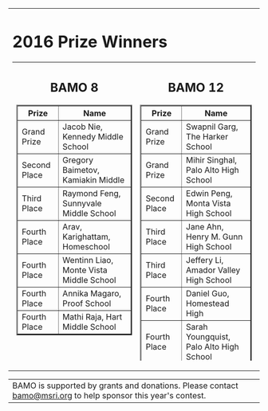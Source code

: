 <html>
<head>
<meta http-equiv="Content-Type" content="text/html; charset=UTF-8"/>

<title>
pastWinners 
</title>
</head>
<body>
<center>

<tr valign="top"><td align="center">
<table border="0" width="400"><tr valign="top"><td><div class="textbox">
<div class="text">
<h1>2016 Prize Winners</h1>
<table height="600" border="0" cellpadding="10">
<tr valign="top">
<td>
<div align="center">
<h2>BAMO 8</h2>
<table cellpadding="10" border="2">
<tr><th>Prize</th><th>Name</th></tr>
<tr><td>Grand Prize</td><td>Jacob Nie, Kennedy Middle School</td></tr>
<tr><td>Second Place</td><td>Gregory Baimetov, Kamiakin Middle</td></tr>
<tr><td>Third Place</td><td>Raymond Feng, Sunnyvale Middle School</td></tr>
<tr><td>Fourth Place</td><td>Arav, Karighattam, Homeschool</td></tr>
<tr><td>Fourth Place</td><td>Wentinn Liao, Monte Vista Middle School</td></tr>
<tr><td>Fourth Place</td><td>Annika Magaro, Proof School</td></tr>
<tr><td>Fourth Place</td><td>Mathi Raja, Hart Middle School</td></tr>
</table>
<br><br>
<table cellpadding="10" border="2">
<tr><th>Team Prize</th><th>Team Name</th></tr>
<tr><td>First Place Team Score</td><td>Cupertino Middle School</td></tr>
<tr><td>First Place Team Score</td><td>Proof School</td></tr>
<tr><td>Third Place Team Score</td><td>Kennedy Middle School</td></tr>
<tr><td>First Place Team Participation</td><td>Terman Middle School</td></tr>
<tr><td>Second Place Team Participation</td><td>Cupertino Middle School</td></tr>
<tr><td>Third Place Team Participation</td><td>East Bay Innovation Academy</td></tr>
</table>
<br>
<br>
</td>
<td>
<div align="center">
<h2>BAMO 12</h2>
<table cellpadding="10" border="2">
<tr><th>Prize</th><th>Name</th></tr>
<tr><td>Grand Prize</td><td>Swapnil Garg, The Harker School</td></tr>
<tr><td>Grand Prize</td><td>Mihir Singhal, Palo Alto High School</td></tr>
<tr><td>Second Place</td><td>Edwin Peng, Monta Vista High School</td></tr>
<tr><td>Third Place</td><td>Jane Ahn, Henry M. Gunn High School</td></tr>
<tr><td>Third Place</td><td>Jeffery Li, Amador Valley High School</td></tr>
<tr><td>Fourth Place</td><td>Daniel Guo, Homestead High</td></tr>
<tr><td>Fourth Place</td><td>Sarah Youngquist, Palo Alto High School</td></tr>
<tr><td>Fifth Place</td><td>Qingyue Wu, Mission San Jose High Shool</td></tr>
</table>
<br><br>
<table cellpadding="10" border="2">
<tr><th>Team Prize</th><th>Team Name</th></tr>
<tr><th>Team Prize</th><th>Team Name</th></tr>
<tr><td>First Place Team Score</td><td>The Harker School</td></tr>
<tr><td>Second Place Team Score</td><td>Palo Alto High School</td></tr>
<tr><td>Third Place Team Score</td><td>Henry M. Gunn High</td></tr>
<tr><td>First Place Team Participation</td><td>Henry M. Gunn High School</td></tr>
<tr><td>Second Place Team Participation</td><td>The Harker School</td></tr>
<tr><td>Third Place Team Participation</td><td>Lynbrook High School</td></tr>
</table>
</td></tr>
</table>
</div>
</div></td></tr></table>
<table cellpadding="50"><tr><td>
<font = "small">BAMO is supported by grants and donations.  Please contact <a href="mailto:bamo@msri.org">bamo@msri.org</a> to help sponsor this year's contest.
</td></tr></table>
</td></tr>
</table>
</td>
<td class="sidebar2">&nbsp;</td>
</tr>
</table>
</p>

  </body>
</html>
